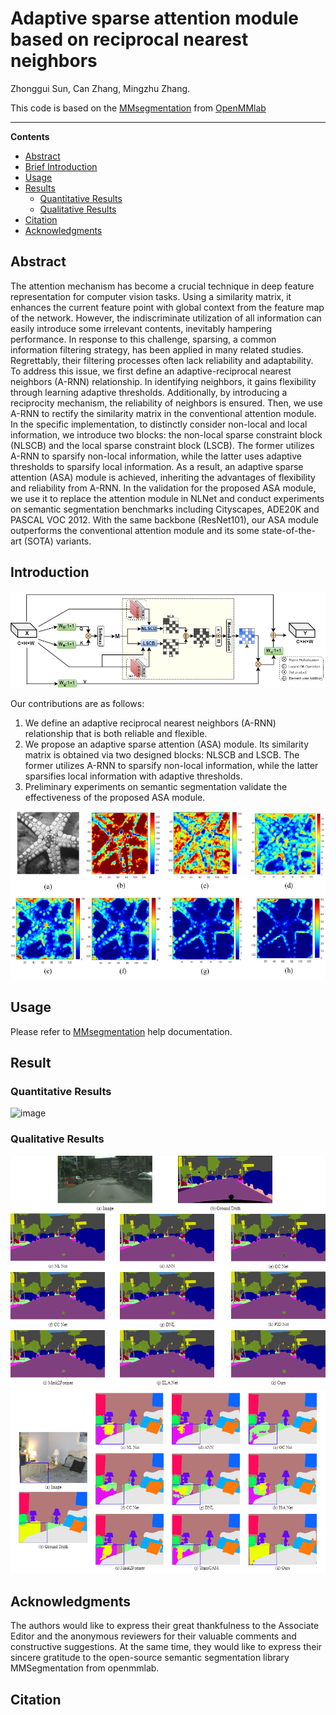# Adaptive sparse attention module based on reciprocal nearest neighbors
Zhonggui Sun, Can Zhang, Mingzhu Zhang.

This code is based on the [MMsegmentation](https://github.com/open-mmlab/mmsegmentation) from [OpenMMlab](https://openmmlab.com/) 
__________
**Contents**
- [Abstract](#abstract)
- [Brief Introduction](#brief-introduction)
- [Usage](#usage)
- [Results](#results)
  - [Quantitative Results](#quantitative-results)
  - [Qualitative Results](#qualitative-results)
- [Citation](#citation)
- [Acknowledgments](#acknowledgments)

## Abstract
The attention mechanism has become a crucial technique in deep feature representation for computer vision tasks. Using a similarity matrix, it enhances the current feature point with global context from the feature map of the network. However, the indiscriminate utilization of all information can easily introduce some irrelevant contents, inevitably hampering performance. In response to this challenge, sparsing, a common information filtering strategy, has been applied in many related studies. Regrettably, their filtering processes often lack reliability and adaptability. To address this issue, we first define an adaptive-reciprocal nearest neighbors (A-RNN) relationship. In identifying neighbors, it gains flexibility through learning adaptive thresholds. Additionally, by introducing a reciprocity mechanism, the reliability of neighbors is ensured. Then, we use A-RNN to rectify the similarity matrix in the conventional attention module. In the specific implementation, to distinctly consider non-local and local information, we introduce two blocks: the non-local sparse constraint block (NLSCB) and the local sparse constraint block (LSCB). The former utilizes A-RNN to sparsify non-local information, while the latter uses adaptive thresholds to sparsify local information. As a result, an adaptive sparse attention (ASA) module is achieved, inheriting the advantages of flexibility and reliability from A-RNN. In the validation for the proposed ASA module, we use it to replace the attention module in NLNet and conduct experiments on semantic segmentation benchmarks including Cityscapes, ADE20K and PASCAL VOC 2012. With the same backbone (ResNet101), our ASA module outperforms the conventional attention module and its some state-of-the-art (SOTA) variants.

## Introduction
<div align=center><img src="https://github.com/CanZhang01/ASA/blob/main/Fig.1.png"/></div>

Our contributions are as follows:
1) We define an adaptive reciprocal nearest neighbors (A-RNN) relationship that is both reliable and flexible.
2) We propose an adaptive sparse attention (ASA) module. Its similarity matrix is obtained via two designed blocks: NLSCB and LSCB. The former utilizes A-RNN to sparsify non-local information, while the latter sparsifies local information with adaptive thresholds.
3) Preliminary experiments on semantic segmentation validate the effectiveness of the proposed ASA module.

<div align=center><img src="https://github.com/CanZhang01/ASA/blob/main/Fig.2.png"/></div>

## Usage
Please refer to [MMsegmentation](https://mmsegmentation.readthedocs.io/en/latest/) help documentation.

## Result
### Quantitative Results
![image]()
### Qualitative Results
<div align=center><img src="https://github.com/CanZhang01/ASA/blob/main/Fig.4.png"/></div>
<div align=center><img src="https://github.com/CanZhang01/ASA/blob/main/Fig.3.png"/></div>


## Acknowledgments
The authors would like to express their great thankfulness to the Associate Editor and the anonymous reviewers for their valuable comments and constructive suggestions. At the same time, they would like to express their sincere gratitude to the open-source semantic segmentation library MMSegmentation from openmmlab.
## Citation
